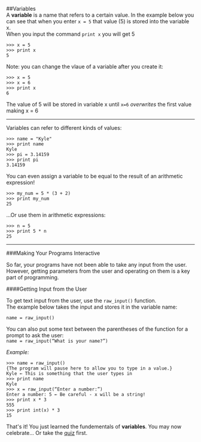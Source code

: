 ##Variables  
A **variable** is a name that refers to a certain value.
In the example below you can see that when you enter ```x = 5``` that value (5) is stored into the variable x.  
When you input the command ```print x``` you will get 5

```
>>> x = 5
>>> print x
5
```
Note: you can change the vlaue of a variable after you create it:

```
>>> x = 5
>>> x = 6
>>> print x
6
```
The value of 5 will be stored in variable x until ```x=6``` _overwrites_ the first value making x = 6  
___  
Variables can refer to different kinds of values:

```
>>> name = "Kyle"
>>> print name
Kyle
>>> pi = 3.14159
>>> print pi
3.14159
```
You can even assign a variable to be equal to the result of an arithmetic expression!

```
>>> my_num = 5 * (3 + 2)
>>> print my_num
25
```
...Or use them in arithmetic expressions:

```
>>> n = 5
>>> print 5 * n
25
```
___
###Making Your Programs Interactive  
  
So far, your programs have not been able to take any input from the user. However, getting parameters from the user and operating on them is a key part of programming.  
  
####Getting Input from the User  
  
To get text input from the user, use the ```raw_input()``` function.  
The example below takes the input and stores it in the variable name:  

```name = raw_input()```  

You can also put some text between the parentheses of the function for a prompt to ask the user:    
```name = raw_input(“What is your name?”)```  
  
_Example:_ 
 
```
>>> name = raw_input()
{The program will pause here to allow you to type in a value.} 
Kyle ← This is something that the user types in
>>> print name
Kyle
>>> x = raw_input(“Enter a number:”)
Enter a number: 5 ← Be careful - x will be a string!
>>> print x * 3
555
>>> print int(x) * 3
15
```
  
 That's it! You just learned the fundementals of **variables**. You may now celebrate... Or take the [quiz] first.
 
[quiz]: (https://nathansolomon1678.github.io/programmer-training/general/quizzes/variables)